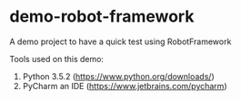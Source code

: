 # demo-robot-framework
A demo project to have a quick test using RobotFramework

Tools used on this demo:
1. Python 3.5.2 (https://www.python.org/downloads/)
2. PyCharm an IDE (https://www.jetbrains.com/pycharm)
